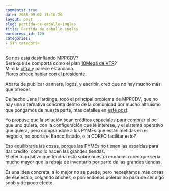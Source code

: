 ```yaml
---
comments: true
date: 2005-09-02 15:16:26
layout: post
slug: partida-de-caballo-ingles
title: Partida de caballo inglés
wordpress_id: 129
categories:
- Sin categoría
---
```


Se nos está desinflando MPPCDV?  
Será que se comporta como el plan [10Mega de VTR](http://www.lnds.net/archives/2005/09/conexion_con_an.html)?  
Miro la [cifra ](http://mppc.tardis.cl/)y parece estancada.  
[Flores ofrece hablar con el presidente](http://www.fernandoflores.cl/node/644).

Aparte de publicar banners, logos, y escribir, creo que no hay mucho más que ofrecer.

De hecho Jens Hardings, tocó el principal problema de MPPCDV, que no hay una alternativa concreta dentro de la comunidad por mucho altruismo que pongamos de nuesta parte, mas detalles en [este post](http://listas.inf.utfsm.cl/pipermail/linux/2005-August/021942.html).

Yo propuse que la solución sean créditos especiales para comprar el pc que uno quiera, con la configuración que le interese, y el sistema operativo que quiera, pero comprandole a los PYMEs que están metidas en el negocio, no podría el Banco Estado, o la CORFO facilitar esto?

Eso equilibraría las cosas, porque las PYMEs no tienen las espaldas para dar crédito, como lo hacen las grandes tiendas.  
El efecto positivo que tendría esto sobre nuestra economía creo que sería mucho mayor que la rebaja de inventario por parte de las grandes tiendas.

Es una idea concreta, a lo mejor no se puede, pero necesitamos más cosas de ese estilo, colgando afiches, o poniendonos poleras no pasa de ser algo snob y de poco efecto.



